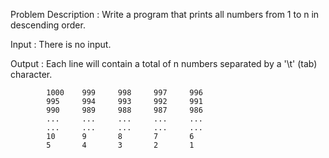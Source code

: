 
Problem Description :
Write a program that prints all numbers from 1 to n in descending order.

Input : 
There is no input.

Output :
Each line will contain a total of n numbers separated by a '\t' (tab) character.


			1000    999     998     997     996
			995     994     993     992     991
			990     989     988     987     986
			...     ...     ...     ...     ...
			...     ...     ...     ...     ...
			10      9       8       7       6 
			5       4       3       2       1